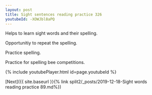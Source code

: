 ```yaml
---
layout: post
title: Sight sentences reading practice 326
youtubeId: -XOWJbl8aPQ
---
```

 
 
Helps to learn sight words and their spelling.

Opportunitiy to repeat the spelling. 

Practice spelling. 
 
Practice for spelling bee competitions. 
 
{% include youtubePlayer.html id=page.youtubeId %}
 
 

[Next]({{ site.baseurl }}{% link  split2/_posts/2019-12-18-Sight words reading practice 89.md%})
 
